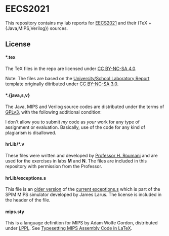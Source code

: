 # EECS2021

This repository contains my lab reports for [EECS2021](https://wiki.eecs.yorku.ca/course_archive/2014-15/W/2021/) and their (TeX + {Java,MIPS,Verilog}) sources.

## License

#### *.tex

The TeX files in the repo are licensed under [CC BY-NC-SA 4.0](https://creativecommons.org/licenses/by-nc-sa/4.0/).

Note: The files are based on the [University/School Laboratory Report](http://www.latextemplates.com/template/university-school-laboratory-report) template originally ditributed under [CC BY-NC-SA 3.0](http://creativecommons.org/licenses/by-nc-sa/3.0/).

#### *.{java,s,v}

The Java, MIPS and Verilog source codes are distributed under the terms of [GPLv3](https://www.gnu.org/licenses/gpl.html), with the following additional condition:

I don't allow you to submit *my* code as *your* work for any type of assignment or evaluation. Basically, use of the code for any kind of plagiarism is disallowed.

#### hrLib/*.v

These files were written and developed by [Professor H. Roumani](http://www.eecs.yorku.ca/~roumani/) and are used for the exercises in labs **M** and **N**. The files are included in this repository with permission from the Professor.

#### hrLib/exceptions.s

This file is an [older version](http://sourceforge.net/p/spimsimulator/code/265/tree/CPU/exceptions.s) of the [current exceptions.s](sourceforge.net/p/spimsimulator/code/HEAD/tree/CPU/exceptions.s) which is part of the SPIM MIPS simulator developed by James Larus. The license is included in the header of the file.

#### mips.sty

This is a language definition for MIPS by Adam Wolfe Gordon, distributed under [LPPL](http://www.latex-project.org/lppl.txt). See [Typesetting MIPS Assembly Code in LaTeX](http://blog.xvx.ca/typesetting-mips-assembly-with-latex).